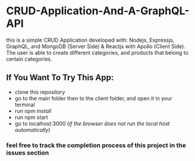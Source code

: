 # CRUD-Application-And-A-GraphQL-API

this is a simple CRUD Application developed with:
Nodejs, Expressjs, GraphQL, and MongoDB (Server Side)
& Reactjs with Apollo (Client Side). The user is able to create different categories, and products that belong to certain categories.

## If You Want To Try This App:
  - clone this repository
  - go to the main folder then to the client folder, and open it in your terminal
  - run _npm install_ 
  - run npm start
  - go to localhost:3000 (_if the browser does not run the local host automatically_)

### feel free to track the completion process of this project in the issues section
